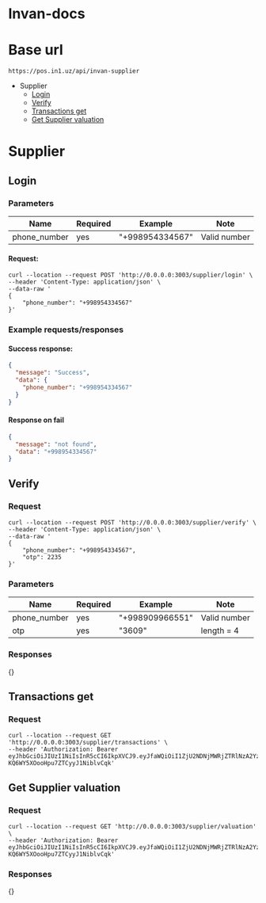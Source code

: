 # Invan-docs

# Base url

```
https://pos.in1.uz/api/invan-supplier
```

- Supplier
  - [Login](#login)
  - [Verify](#verify)
  - [Transactions get](#transactions-get)
  - [Get Supplier valuation](#get-supplier-valuation)

# Supplier

## Login

### Parameters

| Name         | Required | Example         | Note         |
| ------------ | -------- | --------------- | ------------ |
| phone_number | yes      | "+998954334567" | Valid number |

#### Request:

```cURL
curl --location --request POST 'http://0.0.0.0:3003/supplier/login' \
--header 'Content-Type: application/json' \
--data-raw '
{
    "phone_number": "+998954334567"
}'
```

### Example requests/responses

#### Success response:

```json
{
  "message": "Success",
  "data": {
    "phone_number": "+998954334567"
  }
}
```

#### Response on fail

```json
{
  "message": "not found",
  "data": "+998954334567"
}
```

## Verify

### Request

```cURL
curl --location --request POST 'http://0.0.0.0:3003/supplier/verify' \
--header 'Content-Type: application/json' \
--data-raw '
{
    "phone_number": "+998954334567",
    "otp": 2235
}'
```

### Parameters

| Name         | Required | Example         | Note         |
| ------------ | -------- | --------------- | ------------ |
| phone_number | yes      | "+998909966551" | Valid number |
| otp          | yes      | "3609"          | length = 4   |

### Responses

{}

## Transactions get

### Request

```cURL
curl --location --request GET 'http://0.0.0.0:3003/supplier/transactions' \
--header 'Authorization: Bearer eyJhbGciOiJIUzI1NiIsInR5cCI6IkpXVCJ9.eyJfaWQiOiI1ZjU2NDNjMWRjZTRlNzA2YzA2Mjg0YWQiLCJwaG9uZV9udW1iZXIiOiIrOTk4OTU0MzM0NTY3Iiwib3JnYW5pemF0aW9uIjoiNWY1NjQxZThkY2U0ZTcwNmMwNjI4MzdhIiwicm9sZSI6InN1cHBsaWVyIiwiaWF0IjoxNjUyMDgwMzQzfQ.4AKNl4zSHluL9-KQ6WY5XOooHpu7ZTCyyJ1NiblvCqk'
```

## Get Supplier valuation

### Request

```cURL
curl --location --request GET 'http://0.0.0.0:3003/supplier/valuation' \
--header 'Authorization: Bearer eyJhbGciOiJIUzI1NiIsInR5cCI6IkpXVCJ9.eyJfaWQiOiI1ZjU2NDNjMWRjZTRlNzA2YzA2Mjg0YWQiLCJwaG9uZV9udW1iZXIiOiIrOTk4OTU0MzM0NTY3Iiwib3JnYW5pemF0aW9uIjoiNWY1NjQxZThkY2U0ZTcwNmMwNjI4MzdhIiwicm9sZSI6InN1cHBsaWVyIiwiaWF0IjoxNjUyMDgwMzQzfQ.4AKNl4zSHluL9-KQ6WY5XOooHpu7ZTCyyJ1NiblvCqk'
```

### Responses

{}
